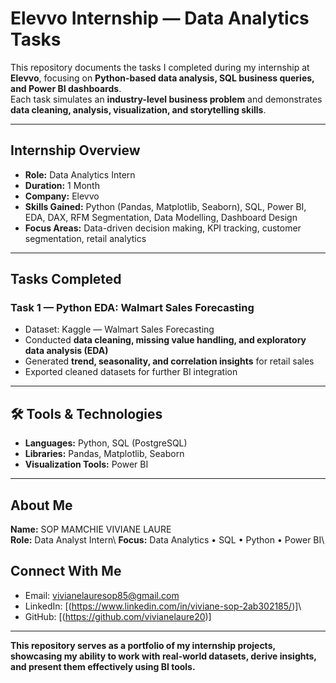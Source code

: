 
#  Elevvo Internship — Data Analytics Tasks
This repository documents the tasks I completed during my internship at **Elevvo**, focusing on **Python-based data analysis, SQL business queries, and Power BI dashboards**.  
Each task simulates an **industry-level business problem** and demonstrates **data cleaning, analysis, visualization, and storytelling skills**.

---

##  Internship Overview
- **Role:** Data Analytics Intern  
- **Duration:** 1 Month  
- **Company:** Elevvo  
- **Skills Gained:** Python (Pandas, Matplotlib, Seaborn), SQL, Power BI, EDA, DAX, RFM Segmentation, Data Modelling, Dashboard Design  
- **Focus Areas:** Data-driven decision making, KPI tracking, customer segmentation, retail analytics

---

##  Tasks Completed

### **Task 1 — Python EDA: Walmart Sales Forecasting**
- Dataset: Kaggle — Walmart Sales Forecasting  
- Conducted **data cleaning, missing value handling, and exploratory data analysis (EDA)**  
- Generated **trend, seasonality, and correlation insights** for retail sales  
- Exported cleaned datasets for further BI integration  
 
  
---

## 🛠 Tools & Technologies
- **Languages:** Python, SQL (PostgreSQL)  
- **Libraries:** Pandas, Matplotlib, Seaborn  
- **Visualization Tools:** Power BI  

---

##  About Me

**Name:** SOP MAMCHIE VIVIANE LAURE\
**Role:** Data Analyst Intern\ 
**Focus:** Data Analytics • SQL • Python • Power BI\

##  Connect With Me

-  Email: vivianelauresop85@gmail.com  
-  LinkedIn: [(https://www.linkedin.com/in/viviane-sop-2ab302185/)]\
-  GitHub: [(https://github.com/vivianelaure20)]

---


**This repository serves as a portfolio of my internship projects, showcasing my ability to work with real-world datasets, derive insights, and present them effectively using BI tools.**
